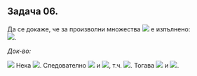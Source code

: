 ## Задача 06.

Да се докаже, че за произволни множества <img src="https://latex.codecogs.com/svg.latex?\Large&space;A,B,C"> е изпълнено:<br><img src="https://latex.codecogs.com/svg.latex?\Large&space;A\times{(B\setminus{C})}=(A\times{B})\setminus{(A\times{C})}">.

*Док-во:*

<img src="https://latex.codecogs.com/svg.latex?\Large&space;(\subseteq)"> Нека <img src="https://latex.codecogs.com/svg.latex?\Large&space;x\in{A\times{(B\setminus{C})}}">. Следователно <img src="https://latex.codecogs.com/svg.latex?\Large&space;\exists{a\in{A}}"> и <img src="https://latex.codecogs.com/svg.latex?\Large&space;b\in{(B\setminus{C})}">, т.ч. <img src="https://latex.codecogs.com/svg.latex?\Large&space;x=(a,b)">. Тогава <img src="https://latex.codecogs.com/svg.latex?\Large&space;b\in{B}"> и <img src="https://latex.codecogs.com/svg.latex?\Large&space;b\notin{C}\Rightarrow{x=(a,b)}\in{A\times{B}}">.
